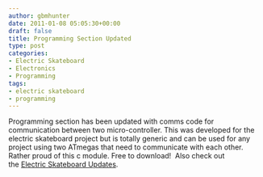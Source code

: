 ```yaml
---
author: gbmhunter
date: 2011-01-08 05:05:30+00:00
draft: false
title: Programming Section Updated
type: post
categories:
- Electric Skateboard
- Electronics
- Programming
tags:
- electric skateboard
- programming
---
```


Programming section has been updated with comms code for communication between two micro-controller. This was developed for the electric skateboard project but is totally generic and can be used for any project using two ATmegas that need to communicate with each other. Rather proud of this c module. Free to download!  Also check out the [Electric Skateboard Updates](/electronics/projects/electric-skateboard/electric-skateboard-updates).
